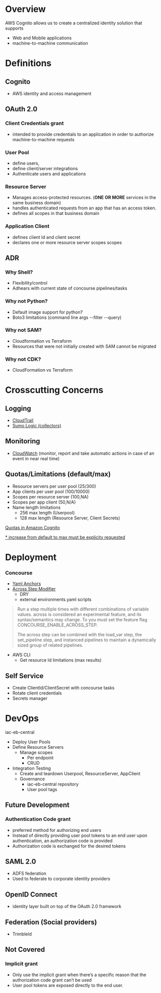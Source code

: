 # Overview

AWS Cognito allows us to create a centralized identity solution that supports
- Web and Mobile applications
- machine-to-machine communication

# Definitions

## Cognito 
- AWS identity and access management

## OAuth 2.0
### Client Credentials grant 
- intended to provide credentials to an application in order to authorize machine-to-machine requests

### User Pool
- define users, 
- define client/server integrations
- Authenticate users and applications

### Resource Server
- Manages access-protected resources. (**ONE OR MORE** services in the same business domain)
- handles authenticated requests from an app that has an access token.
- defines all scopes in that business domain

### Application Client
- defines client Id and client secret
- declares one or more resource server scopes scopes 

## ADR
### Why Shell?
- Flexibility/control
- Adhears with current state of concourse pipelines/tasks

### Why not Python?
- Default image support for python?
- Boto3 limitations (command line args --filter --query)

### Why not SAM?
- Cloudformation vs Terraform
- Resources that were not initially created with SAM cannot be migrated 

### Why not CDK?
- CloudFormation vs Terraform

# Crosscutting Concerns
## Logging
- [CloudTrail](https://docs.aws.amazon.com/cognito/latest/developerguide/logging-using-cloudtrail.html)
- [Sumo Logic (collectors)](https://help.sumologic.com/docs/integrations/amazon-aws/cloudtrail/)

## Monitoring
- [CloudWatch](https://docs.aws.amazon.com/cognito/latest/developerguide/monitoring.html) (monitor, report and take automatic actions in case of an event in near real time)

## Quotas/Limitations (default/max)
- Resource servers per user pool (25/300)
- App clients per user pool (100/10000)
- Scopes per resource server (100,NA)
- Scopes per app client (50,N/A)
- Name length limitations
    - 256 max length (Userpool)
    - 128 max length (Resource Server, Client Secrets)

[Quotas in Amazon Cognito](https://docs.aws.amazon.com/cognito/latest/developerguide/limits.html)

[* increase from default to max must be explicity requested](https://console.aws.amazon.com/support/home#/case/create?issueType=service-limit-increase)



# Deployment

### Concourse
- [Yaml Anchors](https://docs.concourse.farm/cookbook/use-yaml-anchor-and-alias)
- [Across Step Modifier](https://concourse-ci.org/across-step.html)
    - DRY
    - external environments.yaml scripts
>Run a step multiple times with different combinations of variable values.
across is considered an experimental feature, and its syntax/semantics may change. To you must set the feature flag CONCOURSE_ENABLE_ACROSS_STEP.
>
>The across step can be combined with the load_var step, the set_pipeline step, and instanced pipelines to maintain a dynamically sized group of related pipelines.

- AWS CLI
    - Get resource Id limitations (max results)

## Self Service
- Create ClientId/ClientSecret with concourse tasks
- Rotate client credentials
- Secrets manager


# DevOps
iac-eb-central
- Deploy User Pools
- Define Resource Servers
    - Manage scopes
        - Per endpoint 
        - CRUD
- Integration Testing
    - Create and teardown Userpool, ResourceServer, AppClient
    - Governance
        - iac-eb-central repository
        - User pool tags


## Future Development

### Authentication Code grant 
- preferred method for authorizing end users
- Instead of directly providing user pool tokens to an end user upon authentication, an authorization code is provided
- Authorization code is exchanged for the desired tokens

## SAML 2.0
- ADFS federation
- Used to federate to corporate identity providers

## OpenID Connect
- identity layer built on top of the OAuth 2.0 framework

## Federation (Social providers)
- TrimbleId

## Not Covered

### Implicit grant 
- Only use the implicit grant when there’s a specific reason that the authorization code grant can’t be used
- User pool tokens are exposed directly to the end user.
